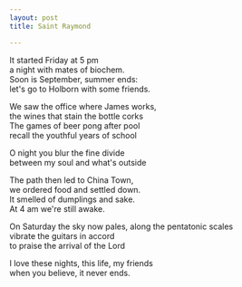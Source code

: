 ```yaml
---
layout: post
title: Saint Raymond

---
```


It started Friday at 5 pm  
a night with mates of biochem.  
Soon is September, summer ends:  
let's go to Holborn with some friends.  

We saw the office where James works,  
the wines that stain the bottle corks  
The games of beer pong after pool  
recall the youthful years of school  

O night you blur the fine divide  
between my soul and what's outside  

The path then led to China Town,  
we ordered food and settled down.  
It smelled of dumplings and sake.  
At 4 am we're still awake.  

On Saturday the sky now pales,
along the pentatonic scales   
vibrate the guitars in accord  
to praise the arrival of the Lord  

I love these nights, this life, my friends  
when you believe, it never ends.
